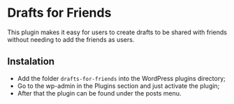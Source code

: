 # Drafts for Friends

This plugin makes it easy for users to create drafts to be shared with friends without needing to add the friends as users.

## Instalation

*   Add the folder `drafts-for-friends` into the WordPress plugins directory;
*   Go to the wp-admin in the Plugins section and just activate the plugin;
*   After that the plugin can be found under the posts menu.
